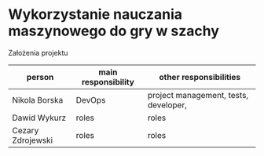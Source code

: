 # Wykorzystanie nauczania maszynowego do gry w szachy

Założenia projektu

| person            | main responsibility | other responsibilities                |
|-------------------|---------------------|---------------------------------------|
| Nikola Borska     | DevOps              | project management, tests, developer, |
| Dawid Wykurz      | roles               | roles                                 |
| Cezary Zdrojewski | roles               | roles                                 |
